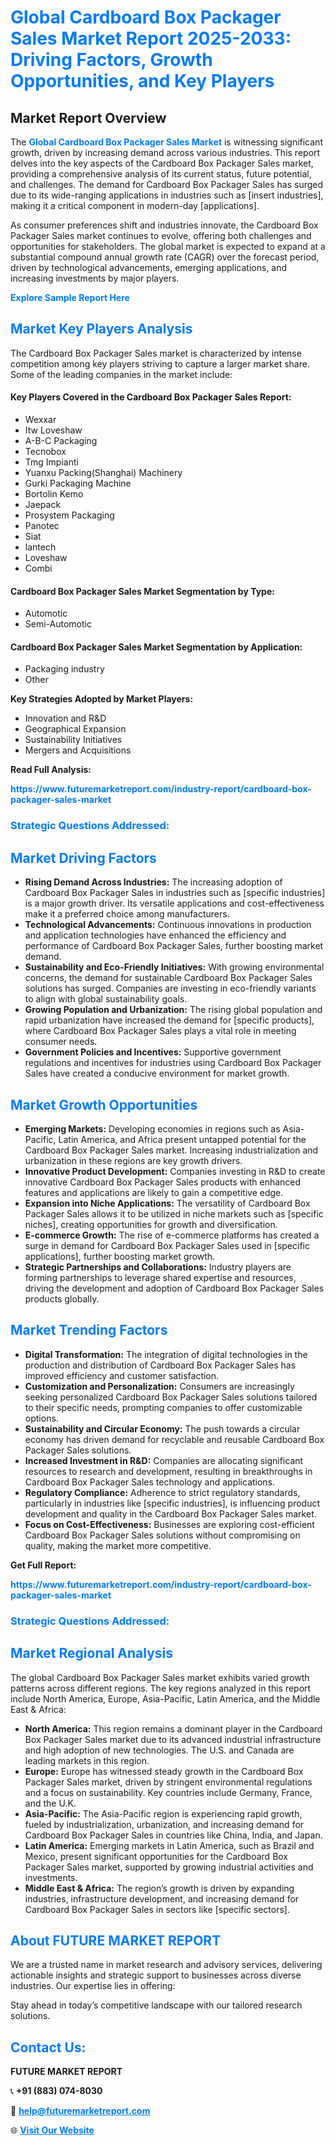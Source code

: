 <h1 style="color: #007BFF;">Global Cardboard Box Packager Sales Market Report 2025-2033: Driving Factors, Growth Opportunities, and Key Players</h1>

<section id="overview">
<h2>Market Report Overview</h2>
<p>The <a href="https://www.futuremarketreport.com/industry-report/cardboard-box-packager-sales-market" style="color: #007BFF; text-decoration: none;"><strong>Global Cardboard Box Packager Sales Market</strong></a> is witnessing significant growth, driven by increasing demand across various industries. This report delves into the key aspects of the Cardboard Box Packager Sales market, providing a comprehensive analysis of its current status, future potential, and challenges. The demand for Cardboard Box Packager Sales has surged due to its wide-ranging applications in industries such as [insert industries], making it a critical component in modern-day [applications].</p>
<p>As consumer preferences shift and industries innovate, the Cardboard Box Packager Sales market continues to evolve, offering both challenges and opportunities for stakeholders. The global market is expected to expand at a substantial compound annual growth rate (CAGR) over the forecast period, driven by technological advancements, emerging applications, and increasing investments by major players.</p>
</section>

<section id="overview">
<p><a href="https://www.futuremarketreport.com/request-sample/reportId=108831" style="color: #007BFF; text-decoration: none;"><strong>Explore Sample Report Here</strong></a></p>
</section>

<section id="key-players">
<h2 style="color: #007BFF;">Market Key Players Analysis</h2>
<p>The Cardboard Box Packager Sales market is characterized by intense competition among key players striving to capture a larger market share. Some of the leading companies in the market include:</p>
<h4>Key Players Covered in the Cardboard Box Packager Sales Report:</h4>
<ul><li>Wexxar</li><li>Itw Loveshaw</li><li>A-B-C Packaging</li><li>Tecnobox</li><li>Tmg Impianti</li><li>Yuanxu Packing(Shanghai) Machinery</li><li>Gurki Packaging Machine</li><li>Bortolin Kemo</li><li>Jaepack</li><li>Prosystem Packaging</li><li>Panotec</li><li>Siat</li><li>lantech</li><li>Loveshaw</li><li>Combi</li></ul>
<h4>Cardboard Box Packager Sales Market Segmentation by Type:</h4>
<ul><li>Automotic</li><li>Semi-Automotic</li></ul>

<h4>Cardboard Box Packager Sales Market Segmentation by Application:</h4>
<ul><li>Packaging industry</li><li>Other</li></ul>
<p><strong>Key Strategies Adopted by Market Players:</strong></p>
<ul>
<li>Innovation and R&D</li>
<li>Geographical Expansion</li>
<li>Sustainability Initiatives</li>
<li>Mergers and Acquisitions</li>
</ul>
</section>

<section>
<p><strong>Read Full Analysis: </strong></p><a href="https://www.futuremarketreport.com/industry-report/cardboard-box-packager-sales-market" style="color: #007BFF; text-decoration: none;"><strong>https://www.futuremarketreport.com/industry-report/cardboard-box-packager-sales-market</strong></a>
<h3 style="color: #007BFF;">Strategic Questions Addressed:</h3>
</section>

<section id="driving-factors">
<h2 style="color: #007BFF;">Market Driving Factors</h2>
<ul>
<li><strong>Rising Demand Across Industries:</strong> The increasing adoption of Cardboard Box Packager Sales in industries such as [specific industries] is a major growth driver. Its versatile applications and cost-effectiveness make it a preferred choice among manufacturers.</li>
<li><strong>Technological Advancements:</strong> Continuous innovations in production and application technologies have enhanced the efficiency and performance of Cardboard Box Packager Sales, further boosting market demand.</li>
<li><strong>Sustainability and Eco-Friendly Initiatives:</strong> With growing environmental concerns, the demand for sustainable Cardboard Box Packager Sales solutions has surged. Companies are investing in eco-friendly variants to align with global sustainability goals.</li>
<li><strong>Growing Population and Urbanization:</strong> The rising global population and rapid urbanization have increased the demand for [specific products], where Cardboard Box Packager Sales plays a vital role in meeting consumer needs.</li>
<li><strong>Government Policies and Incentives:</strong> Supportive government regulations and incentives for industries using Cardboard Box Packager Sales have created a conducive environment for market growth.</li>
</ul>
</section>

<section id="growth-opportunities">
<h2 style="color: #007BFF;">Market Growth Opportunities</h2>
<ul>
<li><strong>Emerging Markets:</strong> Developing economies in regions such as Asia-Pacific, Latin America, and Africa present untapped potential for the Cardboard Box Packager Sales market. Increasing industrialization and urbanization in these regions are key growth drivers.</li>
<li><strong>Innovative Product Development:</strong> Companies investing in R&D to create innovative Cardboard Box Packager Sales products with enhanced features and applications are likely to gain a competitive edge.</li>
<li><strong>Expansion into Niche Applications:</strong> The versatility of Cardboard Box Packager Sales allows it to be utilized in niche markets such as [specific niches], creating opportunities for growth and diversification.</li>
<li><strong>E-commerce Growth:</strong> The rise of e-commerce platforms has created a surge in demand for Cardboard Box Packager Sales used in [specific applications], further boosting market growth.</li>
<li><strong>Strategic Partnerships and Collaborations:</strong> Industry players are forming partnerships to leverage shared expertise and resources, driving the development and adoption of Cardboard Box Packager Sales products globally.</li>
</ul>
</section>

<section id="trending-factors">
<h2 style="color: #007BFF;">Market Trending Factors</h2>
<ul>
<li><strong>Digital Transformation:</strong> The integration of digital technologies in the production and distribution of Cardboard Box Packager Sales has improved efficiency and customer satisfaction.</li>
<li><strong>Customization and Personalization:</strong> Consumers are increasingly seeking personalized Cardboard Box Packager Sales solutions tailored to their specific needs, prompting companies to offer customizable options.</li>
<li><strong>Sustainability and Circular Economy:</strong> The push towards a circular economy has driven demand for recyclable and reusable Cardboard Box Packager Sales solutions.</li>
<li><strong>Increased Investment in R&D:</strong> Companies are allocating significant resources to research and development, resulting in breakthroughs in Cardboard Box Packager Sales technology and applications.</li>
<li><strong>Regulatory Compliance:</strong> Adherence to strict regulatory standards, particularly in industries like [specific industries], is influencing product development and quality in the Cardboard Box Packager Sales market.</li>
<li><strong>Focus on Cost-Effectiveness:</strong> Businesses are exploring cost-efficient Cardboard Box Packager Sales solutions without compromising on quality, making the market more competitive.</li>
</ul>
</section>

<section>
<p><strong>Get Full Report: </strong></p><a href="https://www.futuremarketreport.com/industry-report/cardboard-box-packager-sales-market" style="color: #007BFF; text-decoration: none;"><strong>https://www.futuremarketreport.com/industry-report/cardboard-box-packager-sales-market</strong></a>
<h3 style="color: #007BFF;">Strategic Questions Addressed:</h3>
</section>


<section id="regional-analysis">
<h2 style="color: #007BFF;">Market Regional Analysis</h2>
<p>The global Cardboard Box Packager Sales market exhibits varied growth patterns across different regions. The key regions analyzed in this report include North America, Europe, Asia-Pacific, Latin America, and the Middle East & Africa:</p>
<ul>
<li><strong>North America:</strong> This region remains a dominant player in the Cardboard Box Packager Sales market due to its advanced industrial infrastructure and high adoption of new technologies. The U.S. and Canada are leading markets in this region.</li>
<li><strong>Europe:</strong> Europe has witnessed steady growth in the Cardboard Box Packager Sales market, driven by stringent environmental regulations and a focus on sustainability. Key countries include Germany, France, and the U.K.</li>
<li><strong>Asia-Pacific:</strong> The Asia-Pacific region is experiencing rapid growth, fueled by industrialization, urbanization, and increasing demand for Cardboard Box Packager Sales in countries like China, India, and Japan.</li>
<li><strong>Latin America:</strong> Emerging markets in Latin America, such as Brazil and Mexico, present significant opportunities for the Cardboard Box Packager Sales market, supported by growing industrial activities and investments.</li>
<li><strong>Middle East & Africa:</strong> The region’s growth is driven by expanding industries, infrastructure development, and increasing demand for Cardboard Box Packager Sales in sectors like [specific sectors].</li>
</ul>
</section>

<footer>
<h2 style="color: #007BFF;">About FUTURE MARKET REPORT</h2>
<p>We are a trusted name in market research and advisory services, delivering actionable insights and strategic support to businesses across diverse industries. Our expertise lies in offering:</p>

<p>Stay ahead in today’s competitive landscape with our tailored research solutions.</p>

<h2 style="color: #007BFF;">Contact Us:</h2>
<p><strong>FUTURE MARKET REPORT</strong></p>
<p>📞 <strong>+91 (883) 074-8030</strong></p>
<p>📧 <strong><a href="mailto:help@futuremarketreport.com" style="color: #007BFF;">help@futuremarketreport.com</a></strong></p>
<p>🌐 <strong><a href="https://www.futuremarketreport.com/" style="color: #007BFF;">Visit Our Website</a></strong></p>
</footer>